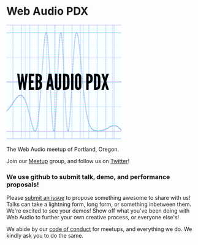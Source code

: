 Web Audio PDX
=======

<img src="https://github.com/WebAudioPDX/webaudiopdx/blob/master/wa-pdx.png?raw=true" height="300" width="300">

The Web Audio meetup of Portland, Oregon.

Join our [Meetup](https://www.meetup.com/Web-Audio-PDX/) group, and follow us on [Twitter](https://twitter.com/webaudiopdx)!
 
### We use github to submit talk, demo, and performance proposals!
Please [submit an issue](https://github.com/WebAudioPDX/webaudiopdx/issues/new) to propose something awesome to share with us! Talks can take a lightning form, long form, or something inbetween them. We're excited to see your demos! Show off what you've been doing with Web Audio to further your own creative process, or everyone else's!

We abide by our [code of conduct](code-of-conduct.md) for meetups, and everything we do. We kindly ask you to do the same.
